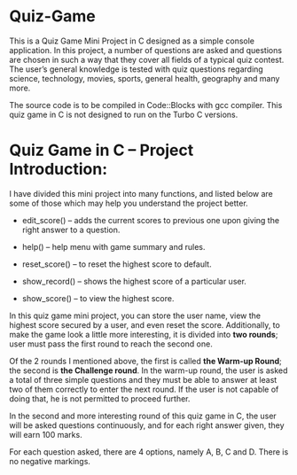 # Quiz-Game
This is a Quiz Game Mini Project in C designed as a simple console application. In this project, a number of questions are asked and questions are chosen in such a way that they cover all fields of a typical quiz contest. The user’s general knowledge is tested with quiz questions regarding science, technology, movies, sports, general health, geography and many more.

The source code is to be compiled in Code::Blocks with gcc compiler. This quiz game in C is not designed to run on the Turbo C versions. 

# Quiz Game in C – Project Introduction:
I have divided this mini project into many functions, and listed below are some of those which may help you understand the project better.

* edit_score() – adds the current scores to previous one upon giving the right answer to a question.

* help() – help menu with game summary and rules.

* reset_score() – to reset the highest score to default.

* show_record() – shows the highest score of a particular user.

* show_score() – to view the highest score.

In this quiz game mini project, you can store the user name, view the highest score secured by a user, and even reset the score. Additionally, to make the game look a little more interesting, it is divided into **two rounds**; user must pass the first round to reach the second one.

Of the 2 rounds I mentioned above, the first is called **the Warm-up Round**; the second is **the Challenge round**. In the warm-up round, the user is asked a total of three simple questions and they must be able to answer at least two of them correctly to enter the next round. If the user is not capable of doing that, he is not permitted to proceed further.

In the second and more interesting round of this quiz game in C, the user will be asked questions continuously, and for each right answer given, they will earn 100 marks.

For each question asked, there are 4 options, namely A, B, C and D. There is no negative markings.

